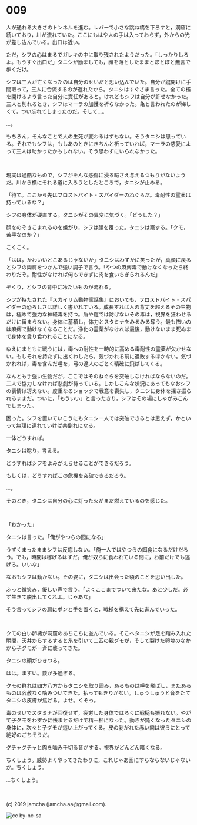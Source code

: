 

# 009

人が通れる大きさのトンネルを進む。レバーで小さな跳ね橋を下ろすと，洞窟に続いており，川が流れていた。ここにもはや人の手は入っておらず，外からの光が差し込んでいる。出口は近い。

ただ，シフの心はまるでガレキの中に取り残されたようだった。「しっかりしろよ。もうすぐ出口だ」タニシが励ましても，顔を落としたままとぼとぼと無言で歩くだけ。

シフは三人が亡くなったのは自分のせいだと思い込んでいた。自分が鍵開けに手間取って，三人に合流するのが遅れたから。タニシはすぐさま言った。全ての檻を開けるよう言った自分に責任があると。けれどもシフは自分が許せなかった。三人と別れるとき，シフはマーラの加護を祈らなかった。亀と言われたのが悔しくて，つい忘れてしまったのだ。そして…。

…。

もちろん，そんなことで人の生死が変わるはずもない。そうタニシは思っている。それでもシフは，もしあのときにきちんと祈っていれば，マーラの慈愛によって三人は助かったかもしれない。そう思わずにいられなかった。

<br>

現実は過酷なもので，シフがそんな感傷に浸る暇さえ与えるつもりがないようだ。川から横にそれる道に入ろうとしたところで，タニシが止める。

「待て。ここから先はフロストバイト・スパイダーのねぐらだ。毒耐性の霊薬は持っているな？」

シフの身体が硬直する。タニシがその異変に気づく。「どうした？」

顔をのぞきこまれるのを嫌がり，シフは顔を覆った。タニシは察する。「クモ，苦手なのか？」

こくこく。

「はは，かわいいとこあるじゃないか」タニシはわずかに笑ったが，真顔に戻るとシフの両肩をつかんで強い調子で言う。「やつの麻痺毒で動けなくなったら終わりだぞ。耐性がなければ何もできずに肉を食いちぎられるんだ」

ぞくり，とシフの背中に冷たいものが流れる。

シフが持たされた『スカイリム動物寓話集』においても，フロストバイト・スパイダーの恐ろしさは詳しく書かれている。成長すれば人の背丈を超えるその生物は，極めて強力な神経毒を持つ。盾や鎧では防げないその毒は，視界を狂わせるだけに留まらない。身体に蓄積し，体力とスタミナをみるみる奪う。最も怖いのは麻痺で動けなくなることだ。浄化の霊薬がなければ最後，動けないまま死ぬまで身体を貪り食われることになる。

ゆえにまともに戦うには，毒への耐性を一時的に高める毒耐性の霊薬が欠かせない。もしそれを持たずに出くわしたら，気づかれる前に退散するほかない。気づかれれば，毒を含んだ唾を，弓の達人のごとく精確に飛ばしてくる。

なんとも手強い生物だが，ここではそのねぐらを突破しなければならないのだ。二人で協力しなければ悲劇が待っている。しかしこんな状況にあってもなおシフの表情は冴えない。度重なるショックで戦意を喪失し，タニシに身体を揺さ振られるままだ。ついに，「もういい」と言ったきり，シフはその場にしゃがみこんでしまった。

困った。シフを置いていこうにもタニシ一人では突破できるとは思えず，かといって無理に連れていけば共倒れになる。

一体どうすれば。

タニシは唸り，考える。

どうすればシフをよみがえらせることができるだろう。

もしくは，どうすればこの危機を突破できるだろう。

…。

そのとき，タニシは自分の心に灯った火がまだ燃えているのを感じた。

<br>

「わかった」

タニシは言った。「俺がやつらの囮になる」

うずくまったままシフは反応しない。「俺一人ではやつらの餌食になるだけだろう。でも，時間は稼げるはずだ。俺が奴らに食われている間に，お前だけでも逃げろ。いいな」

なおもシフは動かない。その姿に，タニシは出会った頃のことを思い出した。

ふっと微笑み，優しい声で言う。「よくここまでついて来たな。あと少しだ。必ず生きて脱出してくれよ。じゃあな」

そう言ってシフの肩にポンと手を置くと，戦槌を構えて先に進んでいった。

<br>

クモの白い卵塊が洞窟のあちこちに並んでいる。そこへタニシが足を踏み入れた瞬間，天井からするすると糸を引いて二匹の親グモが，そして裂けた卵塊のなかから子グモが一斉に襲ってきた。

タニシの顔がひきつる。

はは。まずい。数が多過ぎる。

クモの群れは四方八方からタニシを取り囲み，あるものは唾を飛ばし，またあるものは容赦なく噛みついてきた。払ってもきりがない。しゅうしゅうと音をたてタニシの皮膚が焦げる。よせ。くそっ。

毒のせいでスタミナが回復せず，疲労した身体ではろくに戦槌も振れない。やがて子グモをわずかに怯ませるだけで精一杯になった。動きが鈍くなったタニシの身体に，次々と子グモが這い上がってくる。皮の剥がれた赤い肉は彼らにとって絶好のごちそうだ。

グチャグチャと肉を噛み千切る音がする。視界がどんどん暗くなる。

ちくしょう。威勢よくやってきたわりに，これじゃあ囮にすらならないじゃないか。ちくしょう。

…ちくしょう。

<br>
<br>
(c) 2019 jamcha (jamcha.aa@gmail.com).

![cc by-nc-sa](https://i.creativecommons.org/l/by-nc-sa/4.0/88x31.png)

